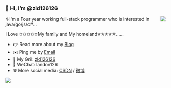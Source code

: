 ### 👋 Hi, I’m @zld126126

<img align="right" src="https://github-readme-stats.vercel.app/api?username=zld126126&show_icons=true&icon_color=0366d6&text_color=24292e&bg_color=ffffff&hide_title=true" />

♑I'm a Four year working full-stack programmer who is interested in java/go/js/c#...

I Love ✩✩✩✩✩My family and My homeland✯✯✯✯✯......

- 👉 Read more about my [Blog](https://zld126126.github.io/)
- ✉️ Ping me by [Email](mailto:zld126126@126.com)
- 👦 My Gril: [zld126126](https://github.com/zld126126)
- 💬 WeChat: landon126
- ⚒ More social media: [CSDN](https://blog.csdn.net/aaaadong) / [微博](https://weibo.com/u/678558973)

<p>
    <a href="https://zld126126.github.io/">
      <img src="https://github-profile-trophy.vercel.app/?username=zld126126&theme=flat&title=Stars,Followers,Commit,MultiLanguage&margin-w=5&row=1&column=4" />
    </a>
</p>

<!---
zld126126/zld126126 is a ✨ special ✨ repository because its `README.md` (this file) appears on your GitHub profile.
You can click the Preview link to take a look at your changes.
--->

